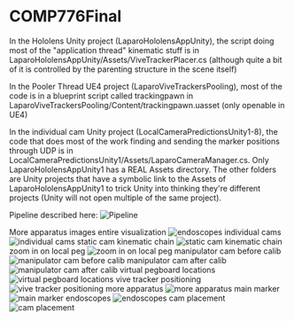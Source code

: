# COMP776Final

In the Hololens Unity project (LaparoHololensAppUnity), the script doing most of the "application thread" kinematic stuff is in LaparoHololensAppUnity/Assets/ViveTrackerPlacer.cs (although quite a bit of it is controlled by the parenting structure in the scene itself)

In the Pooler Thread UE4 project (LaparoViveTrackersPooling), most of the code is in a blueprint script called trackingpawn in LaparoViveTrackersPooling/Content/trackingpawn.uasset (only openable in UE4)

In the individual cam Unity project (LocalCameraPredictionsUnity1-8), the code that does most of the work finding and sending the marker positions through UDP is in LocalCameraPredictionsUnity1/Assets/LaparoCameraManager.cs. Only LaparoHololensAppUnity1 has a REAL Assets directory. The other folders are Unity projects that have a symbolic link to the Assets of LaparoHololensAppUnity1 to trick Unity into thinking they're different projects (Unity will not open multiple of the same project).

Pipeline described here:
![Pipeline](pipeline.png)

More apparatus images
entire visualization
![endoscopes](__images\vis.png)
individual cams
![individual cams](__images\indivcams.png)
static cam kinematic chain
![static cam kinematic chain](__images\staticcam.png)
zoom in on local peg
![zoom in on local peg](__images\localpeg.jpg)
manipulator cam before calib
![manipulator cam before calib](__images\dyncam1.png)
manipulator cam after calib
![manipulator cam after calib](__images\dyncam2.png)
virtual pegboard locations
![virtual pegboard locations](__images\pegcalib.jpg)
vive tracker positioning
![vive tracker positioning](__images\markercalib.jpg)
more apparatus
![more apparatus](__images\teaser2.png)
main marker
![main marker](__images\mainmarker.png)
endoscopes
![endoscopes](__images\endo.png)
cam placement
![cam placement](__images\cams.jpg)